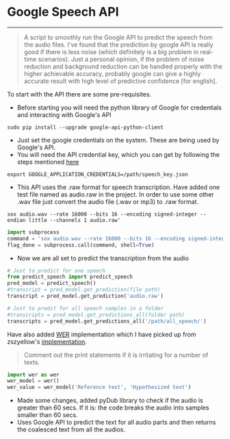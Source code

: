 # Google Speech API
---------------------------------------------

> A script to smoothly run the Google API to predict the speech from the audio files. I've found that the prediction by google API is really good if there is less noise (which definitely is a big problem in real-time scenarios). 
> Just a personal opinion, if the problem of noise reduction and background reduction can be handled properly with the higher achievable accuracy, probably google can give a highly accurate result with high level of predictive confidence [for english].

To start with the API there are some pre-requisites.
- Before starting you will need the python library of Google for credentials and interacting with Google's API
```shell
sudo pip install --upgrade google-api-python-client
```
- Just set the google credentials on the system. These are being used by Google's API.
- You will need the API credential key, which you can get by following the steps mentioned [here](https://cloud.google.com/speech/docs/getting-started)
```shell
export GOOGLE_APPLICATION_CREDENTIALS=/path/speech_key.json
```
- This API uses the .raw format for speech transcription. Have added one test file named as audio.raw in the project. In order to use some other .wav file just convert the audio file (.wav or mp3) to .raw format.
```shell
sox audio.wav --rate 16000 --bits 16 --encoding signed-integer --endian little --channels 1 audio.raw'
```
```python
import subprocess
command = 'sox audio.wav --rate 16000 --bits 16 --encoding signed-integer --endian little --channels 1 audio.raw'
flag_done = subprocess.call(command, shell=True)
```
- Now we are all set to predict the transcription from the audio
```python
# Just to predict for one speech
from predict_speech import predict_speech
pred_model = predict_speech()
#transcript = pred_model.get_prediction(file path)
transcript = pred_model.get_prediction('audio.raw')

# Just to predit for all speech samples in a folder
#transcripts = pred_model.get_predictions_all(folder path)
transcripts = pred_model.get_predictions_all('/path/all_speech/')
```

Have also added [WER](https://en.wikipedia.org/wiki/Word_error_rate) implementation which I have picked up from zszyellow's [implementation](https://github.com/zszyellow/WER-in-python).

> Comment out the print statements if it is irritating for a number of texts.

```python 
import wer as wer
wer_model = wer()
wer_value = wer_model('Reference text', 'Hypothesized text')
```

- Made some changes, added pyDub library to check if the audio is greater than 60 secs. If it is: the code breaks the audio into samples smaller than 60 secs. 
- Uses Google API to predict the text for all audio parts and then returns the coalesced text from all the audios.